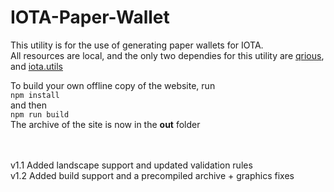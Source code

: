 # IOTA-Paper-Wallet
This utility is for the use of generating paper wallets for IOTA.<br>
All resources are local, and the only two dependies for this utility are <a href="https://github.com/neocotic/qrious">qrious</a>, and <a href = "https://github.com/iotaledger/iota.lib.js">iota.utils</a>
<br>

To build your own offline copy of the website, run<br>
`npm install`<br>
and then<br>
`npm run build`<br>
The archive of the site is now in the **out** folder<br>
<br><br>

v1.1 Added landscape support and updated validation rules<br>
v1.2 Added build support and a precompiled archive + graphics fixes<br>